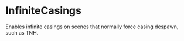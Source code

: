 # InfiniteCasings
Enables infinite casings on scenes that normally force casing despawn, such as TNH.
